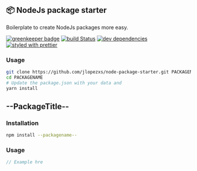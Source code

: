 ## :package: NodeJs package starter
Boilerplate to create NodeJs packages more easy.

[![greenkeeper badge](https://badges.greenkeeper.io/jlopezxs/node-package-starter.svg)](https://greenkeeper.io/)
[![build Status](https://img.shields.io/travis/jlopezxs/node-package-starter.svg)](https://travis-ci.org/jlopezxs/node-package-starter)
[![dev dependencies](https://david-dm.org/jlopezxs/node-package-starter/dev-status.svg)](https://david-dm.org/jlopezxs/node-package-starter?type=dev)
[![styled with prettier](https://img.shields.io/badge/styled_with-prettier-ff69b4.svg)](https://github.com/prettier/prettier)


### Usage

```bash
git clone https://github.com/jlopezxs/node-package-starter.git PACKAGENAME
cd PACKAGENAME
# Update the package.json with your data and
yarn install
```

## --PackageTitle--

### Installation

```bash
npm install --packagename--
```

### Usage

```js
// Example hre
```
